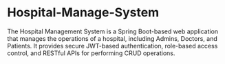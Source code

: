 # Hospital-Manage-System
The Hospital Management System is a Spring Boot-based web application that manages the operations of a hospital, including Admins, Doctors, and Patients. It provides secure JWT-based authentication, role-based access control, and RESTful APIs for performing CRUD operations.
